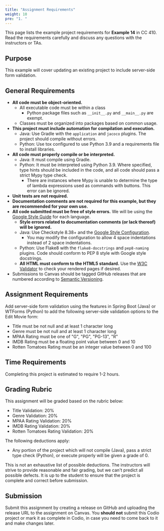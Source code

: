 ```yaml
---
title: "Assignment Requirements"
weight: 10
pre: "1. "
---
```


This page lists the example project requirements for **Example 14** in CC 410. Read the requirements carefully and discuss any questions with the instructors or TAs. 

## Purpose

This example will cover updating an existing project to include server-side form validation.

## General Requirements

* **All code must be object-oriented.**
  * All executable code must be within a class
    * Python package files such as `__init__.py` and `__main__.py` are exempt.
  * Classes must be organized into packages based on common usage.
* **This project must include automation for compilation and execution.**
  * Java: Use Gradle with the `application` and `jacoco` plugins. The project should compile without errors. 
  * Python: Use tox configured to use Python 3.9 and a requirements file to install libraries. 
* **All code must properly compile or be interpreted.**
  * Java: It must compile using Gradle.
  * Python: It must be interpreted using Python 3.9. Where specified, type hints should be included in the code, and all code should pass a strict Mypy type check.
    * There are instances where Mypy is unable to determine the type of lambda expressions used as commands with buttons. This error can be ignored.
* **Unit tests are not required.**
* **Documentation comments are not required for this example, but they are recommended for your own use.**
* **All code submitted must be free of style errors.** We will be using the [Google Style Guide](https://google.github.io/styleguide/) for each language. 
  * **Style errors related to documentation comments (or lack thereof) will be ignored.**
  * Java: Use Checkstyle 8.38+ and the [Google Style Configuration](https://raw.githubusercontent.com/checkstyle/checkstyle/checkstyle-8.38/src/main/resources/google_checks.xml). 
    * You may modify the configuration to allow 4 space indentations instead of 2 space indentations.
  * Python: Use Flake8 with the `flake8-docstrings` and `pep8-naming` plugins. Code should conform to PEP 8 style with Google style docstrings. 
  * **All HTML must conform to the HTML5 standard.** Use the [W3C Validator](https://validator.w3.org/) to check your rendered pages if desired.
* Submissions to Canvas should be tagged GitHub releases that are numbered according to [Semantic Versioning](https://semver.org/).

## Assignment Requirements

Add server-side form validation using the features in Spring Boot (Java) or WTForms (Python) to add the following server-side validation options to the Edit Movie form:

* Title must be not null and at least 1 character long
* Genre must be not null and at least 1 character long
* MPAA Rating must be one of "G", "PG", "PG-13", "R"
* IMDB Rating must be a floating point value between 0 and 10
* Rotten Tomatoes Rating must be an integer value between 0 and 100
 
## Time Requirements

Completing this project is estimated to require 1-2 hours.

## Grading Rubric

This assignment will be graded based on the rubric below:

* Title Validation: 20%
* Genre Validation: 20%
* MPAA Rating Validation: 20%
* IMDB Rating Validation: 20%
* Rotten Tomatoes Rating Validation: 20%

The following deductions apply:

* Any portion of the project which will not compile (Java), pass a strict type check (Python), or execute properly will be given a grade of 0.

This is not an exhaustive list of possible deductions. The instructors will strive to provide reasonable and fair grading, but we can't predict all possible defects. It is up to the student to ensure that the project is complete and correct before submission. 

## Submission

Submit this assignment by creating a release on GitHub and uploading the release URL to the assignment on Canvas. You **should not** submit this Codio project or mark it as complete in Codio, in case you need to come back to it and make changes later.